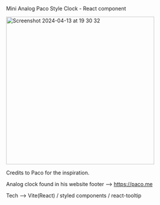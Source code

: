 Mini Analog Paco Style Clock - React component

<img width="401" alt="Screenshot 2024-04-13 at 19 30 32" src="https://github.com/itsJosephV/analog-clock/assets/114157492/51008545-d632-4f4e-bccf-109f5e8e7af9">

Credits to Paco for the inspiration.

Analog clock found in his website footer -->  https://paco.me

Tech --> Vite(React) / styled components / react-tooltip
